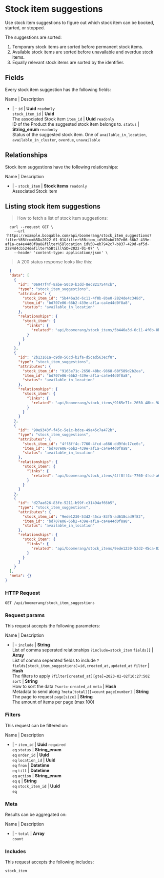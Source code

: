 # Stock item suggestions

Use stock item suggestions to figure out which stock item can be booked,
started, or stopped.

The suggestions are sorted:
  1. Temporary stock items are sorted before permanent stock items.
  2. Available stock items are sorted before unavailable and overdue stock items.
  3. Equally relevant stock items are sorted by the identifier.

## Fields
Every stock item suggestion has the following fields:

Name | Description
- | -
`id` | **Uuid** `readonly`<br>
`stock_item_id` | **Uuid** <br>The associated Stock item
`item_id` | **Uuid** `readonly`<br>ID of the Product the suggested stock item belongs to.
`status` | **String_enum** `readonly`<br>Status of the suggested stock item. One of `available_in_location`, `available_in_cluster`, `overdue`, `unavailable` 


## Relationships
Stock item suggestions have the following relationships:

Name | Description
- | -
`stock_item` | **Stock items** `readonly`<br>Associated Stock item


## Listing stock item suggestions



> How to fetch a list of stock item suggestions:

```shell
  curl --request GET \
    --url 'https://example.booqable.com/api/boomerang/stock_item_suggestions?filter%5Bfrom%5D=2022-01-01&filter%5Bitem_id%5D=bd707e06-66b2-439e-af1a-ca4e44d0f8a8&filter%5Blocation_id%5D=eb7942c7-b837-429d-af5d-2284d4cb524d&filter%5Btill%5D=2022-01-07' \
    --header 'content-type: application/json' \
```

> A 200 status response looks like this:

```json
  {
  "data": [
    {
      "id": "06947f4f-8abe-50c0-b3dd-8ec8217544cb",
      "type": "stock_item_suggestions",
      "attributes": {
        "stock_item_id": "5b446a3d-6c11-4f0b-8be0-2824de4c348d",
        "item_id": "bd707e06-66b2-439e-af1a-ca4e44d0f8a8",
        "status": "available_in_location"
      },
      "relationships": {
        "stock_item": {
          "links": {
            "related": "api/boomerang/stock_items/5b446a3d-6c11-4f0b-8be0-2824de4c348d"
          }
        }
      }
    },
    {
      "id": "2b13161a-c9d8-56cd-b2fa-d5cad563ecf8",
      "type": "stock_item_suggestions",
      "attributes": {
        "stock_item_id": "9165e71c-2650-48bc-9868-68f589d2b2ea",
        "item_id": "bd707e06-66b2-439e-af1a-ca4e44d0f8a8",
        "status": "available_in_location"
      },
      "relationships": {
        "stock_item": {
          "links": {
            "related": "api/boomerang/stock_items/9165e71c-2650-48bc-9868-68f589d2b2ea"
          }
        }
      }
    },
    {
      "id": "90e9343f-f45c-5e1c-bdce-49a45c7a472b",
      "type": "stock_item_suggestions",
      "attributes": {
        "stock_item_id": "4ff8ff4c-7760-4fcd-a666-dd9fdc17ce6c",
        "item_id": "bd707e06-66b2-439e-af1a-ca4e44d0f8a8",
        "status": "available_in_location"
      },
      "relationships": {
        "stock_item": {
          "links": {
            "related": "api/boomerang/stock_items/4ff8ff4c-7760-4fcd-a666-dd9fdc17ce6c"
          }
        }
      }
    },
    {
      "id": "d27aa626-83fe-5211-b99f-c31494af66b5",
      "type": "stock_item_suggestions",
      "attributes": {
        "stock_item_id": "9ede1230-53d2-45ca-83f5-ad618cad9f82",
        "item_id": "bd707e06-66b2-439e-af1a-ca4e44d0f8a8",
        "status": "available_in_location"
      },
      "relationships": {
        "stock_item": {
          "links": {
            "related": "api/boomerang/stock_items/9ede1230-53d2-45ca-83f5-ad618cad9f82"
          }
        }
      }
    }
  ],
  "meta": {}
}
```

### HTTP Request

`GET /api/boomerang/stock_item_suggestions`

### Request params

This request accepts the following parameters:

Name | Description
- | -
`include` | **String** <br>List of comma seperated relationships `?include=stock_item`
`fields[]` | **Array** <br>List of comma seperated fields to include `?fields[stock_item_suggestions]=id,created_at,updated_at`
`filter` | **Hash** <br>The filters to apply `?filter[created_at][gte]=2023-02-02T16:27:50Z`
`sort` | **String** <br>How to sort the data `?sort=-created_at`
`meta` | **Hash** <br>Metadata to send along `?meta[total][]=count`
`page[number]` | **String** <br>The page to request
`page[size]` | **String** <br>The amount of items per page (max 100)


### Filters

This request can be filtered on:

Name | Description
- | -
`item_id` | **Uuid** `required`<br>`eq`
`status` | **String_enum** <br>`eq`
`order_id` | **Uuid** <br>`eq`
`location_id` | **Uuid** <br>`eq`
`from` | **Datetime** <br>`eq`
`till` | **Datetime** <br>`eq`
`action` | **String_enum** <br>`eq`
`q` | **String** <br>`eq`
`stock_item_id` | **Uuid** <br>`eq`


### Meta

Results can be aggregated on:

Name | Description
- | -
`total` | **Array** <br>`count`


### Includes

This request accepts the following includes:

`stock_item`





